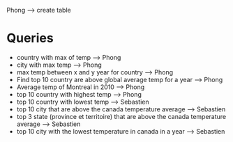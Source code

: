 Phong --> create table

# Queries
- country with max of temp --> Phong
- city with max temp --> Phong
- max temp between x and y year for country --> Phong
- Find top 10 country are above global average temp for a year --> Phong
- Average temp of Montreal in 2010 --> Phong
- top 10 country with highest temp --> Phong
- top 10 country with lowest temp --> Sebastien
- top 10 city that are above the canada temperature average --> Sebastien
- top 3 state (province et territoire) that are above the canada temperature average --> Sebastien
- top 10 city with the lowest temperature in canada in a year --> Sebastien
